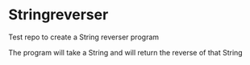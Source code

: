 # Stringreverser
Test repo to create a String reverser program

The program will take a String and will return the reverse of that String
